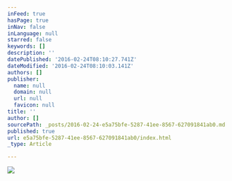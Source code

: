 ```yaml
---
inFeed: true
hasPage: true
inNav: false
inLanguage: null
starred: false
keywords: []
description: ''
datePublished: '2016-02-24T08:10:27.741Z'
dateModified: '2016-02-24T08:10:03.141Z'
authors: []
publisher:
  name: null
  domain: null
  url: null
  favicon: null
title: ''
author: []
sourcePath: _posts/2016-02-24-e5a75bfe-5287-41ee-8567-627091841ab0.md
published: true
url: e5a75bfe-5287-41ee-8567-627091841ab0/index.html
_type: Article

---
```

![](https://the-grid-user-content.s3-us-west-2.amazonaws.com/42049d01-df6a-46df-aaf6-f2dade9bced6.png)